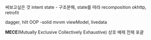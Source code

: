 
써보고싶은 것
intent
state - 구조분해, state를 따라 recomposition
okhttp, retrofit

dagger, hilt
OOP -solid
mvvm
viewModel, livedata

**MECE**(Mutually Exclusive Collectively Exhaustive) 상호 배제 전체 포괄